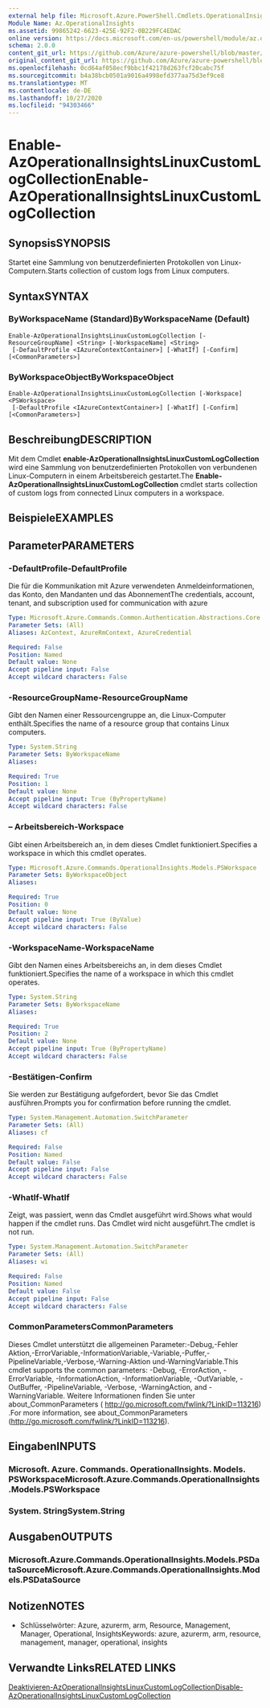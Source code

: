 ```yaml
---
external help file: Microsoft.Azure.PowerShell.Cmdlets.OperationalInsights.dll-Help.xml
Module Name: Az.OperationalInsights
ms.assetid: 99865242-6623-425E-92F2-0B229FC4EDAC
online version: https://docs.microsoft.com/en-us/powershell/module/az.operationalinsights/enable-azoperationalinsightslinuxcustomlogcollection
schema: 2.0.0
content_git_url: https://github.com/Azure/azure-powershell/blob/master/src/OperationalInsights/OperationalInsights/help/Enable-AzOperationalInsightsLinuxCustomLogCollection.md
original_content_git_url: https://github.com/Azure/azure-powershell/blob/master/src/OperationalInsights/OperationalInsights/help/Enable-AzOperationalInsightsLinuxCustomLogCollection.md
ms.openlocfilehash: 0cd64af058ecf9bbc1f42178d263fcf20cabc75f
ms.sourcegitcommit: b4a38bcb0501a9016a4998efd377aa75d3ef9ce8
ms.translationtype: MT
ms.contentlocale: de-DE
ms.lasthandoff: 10/27/2020
ms.locfileid: "94303466"
---
```

# <span data-ttu-id="aaef3-101">Enable-AzOperationalInsightsLinuxCustomLogCollection</span><span class="sxs-lookup"><span data-stu-id="aaef3-101">Enable-AzOperationalInsightsLinuxCustomLogCollection</span></span>

## <span data-ttu-id="aaef3-102">Synopsis</span><span class="sxs-lookup"><span data-stu-id="aaef3-102">SYNOPSIS</span></span>
<span data-ttu-id="aaef3-103">Startet eine Sammlung von benutzerdefinierten Protokollen von Linux-Computern.</span><span class="sxs-lookup"><span data-stu-id="aaef3-103">Starts collection of custom logs from Linux computers.</span></span>

## <span data-ttu-id="aaef3-104">Syntax</span><span class="sxs-lookup"><span data-stu-id="aaef3-104">SYNTAX</span></span>

### <span data-ttu-id="aaef3-105">ByWorkspaceName (Standard)</span><span class="sxs-lookup"><span data-stu-id="aaef3-105">ByWorkspaceName (Default)</span></span>
```
Enable-AzOperationalInsightsLinuxCustomLogCollection [-ResourceGroupName] <String> [-WorkspaceName] <String>
 [-DefaultProfile <IAzureContextContainer>] [-WhatIf] [-Confirm] [<CommonParameters>]
```

### <span data-ttu-id="aaef3-106">ByWorkspaceObject</span><span class="sxs-lookup"><span data-stu-id="aaef3-106">ByWorkspaceObject</span></span>
```
Enable-AzOperationalInsightsLinuxCustomLogCollection [-Workspace] <PSWorkspace>
 [-DefaultProfile <IAzureContextContainer>] [-WhatIf] [-Confirm] [<CommonParameters>]
```

## <span data-ttu-id="aaef3-107">Beschreibung</span><span class="sxs-lookup"><span data-stu-id="aaef3-107">DESCRIPTION</span></span>
<span data-ttu-id="aaef3-108">Mit dem Cmdlet **enable-AzOperationalInsightsLinuxCustomLogCollection** wird eine Sammlung von benutzerdefinierten Protokollen von verbundenen Linux-Computern in einem Arbeitsbereich gestartet.</span><span class="sxs-lookup"><span data-stu-id="aaef3-108">The **Enable-AzOperationalInsightsLinuxCustomLogCollection** cmdlet starts collection of custom logs from connected Linux computers in a workspace.</span></span>

## <span data-ttu-id="aaef3-109">Beispiele</span><span class="sxs-lookup"><span data-stu-id="aaef3-109">EXAMPLES</span></span>

## <span data-ttu-id="aaef3-110">Parameter</span><span class="sxs-lookup"><span data-stu-id="aaef3-110">PARAMETERS</span></span>

### <span data-ttu-id="aaef3-111">-DefaultProfile</span><span class="sxs-lookup"><span data-stu-id="aaef3-111">-DefaultProfile</span></span>
<span data-ttu-id="aaef3-112">Die für die Kommunikation mit Azure verwendeten Anmeldeinformationen, das Konto, den Mandanten und das Abonnement</span><span class="sxs-lookup"><span data-stu-id="aaef3-112">The credentials, account, tenant, and subscription used for communication with azure</span></span>

```yaml
Type: Microsoft.Azure.Commands.Common.Authentication.Abstractions.Core.IAzureContextContainer
Parameter Sets: (All)
Aliases: AzContext, AzureRmContext, AzureCredential

Required: False
Position: Named
Default value: None
Accept pipeline input: False
Accept wildcard characters: False
```

### <span data-ttu-id="aaef3-113">-ResourceGroupName</span><span class="sxs-lookup"><span data-stu-id="aaef3-113">-ResourceGroupName</span></span>
<span data-ttu-id="aaef3-114">Gibt den Namen einer Ressourcengruppe an, die Linux-Computer enthält.</span><span class="sxs-lookup"><span data-stu-id="aaef3-114">Specifies the name of a resource group that contains Linux computers.</span></span>

```yaml
Type: System.String
Parameter Sets: ByWorkspaceName
Aliases:

Required: True
Position: 1
Default value: None
Accept pipeline input: True (ByPropertyName)
Accept wildcard characters: False
```

### <span data-ttu-id="aaef3-115">– Arbeitsbereich</span><span class="sxs-lookup"><span data-stu-id="aaef3-115">-Workspace</span></span>
<span data-ttu-id="aaef3-116">Gibt einen Arbeitsbereich an, in dem dieses Cmdlet funktioniert.</span><span class="sxs-lookup"><span data-stu-id="aaef3-116">Specifies a workspace in which this cmdlet operates.</span></span>

```yaml
Type: Microsoft.Azure.Commands.OperationalInsights.Models.PSWorkspace
Parameter Sets: ByWorkspaceObject
Aliases:

Required: True
Position: 0
Default value: None
Accept pipeline input: True (ByValue)
Accept wildcard characters: False
```

### <span data-ttu-id="aaef3-117">-WorkspaceName</span><span class="sxs-lookup"><span data-stu-id="aaef3-117">-WorkspaceName</span></span>
<span data-ttu-id="aaef3-118">Gibt den Namen eines Arbeitsbereichs an, in dem dieses Cmdlet funktioniert.</span><span class="sxs-lookup"><span data-stu-id="aaef3-118">Specifies the name of a workspace in which this cmdlet operates.</span></span>

```yaml
Type: System.String
Parameter Sets: ByWorkspaceName
Aliases:

Required: True
Position: 2
Default value: None
Accept pipeline input: True (ByPropertyName)
Accept wildcard characters: False
```

### <span data-ttu-id="aaef3-119">-Bestätigen</span><span class="sxs-lookup"><span data-stu-id="aaef3-119">-Confirm</span></span>
<span data-ttu-id="aaef3-120">Sie werden zur Bestätigung aufgefordert, bevor Sie das Cmdlet ausführen.</span><span class="sxs-lookup"><span data-stu-id="aaef3-120">Prompts you for confirmation before running the cmdlet.</span></span>

```yaml
Type: System.Management.Automation.SwitchParameter
Parameter Sets: (All)
Aliases: cf

Required: False
Position: Named
Default value: False
Accept pipeline input: False
Accept wildcard characters: False
```

### <span data-ttu-id="aaef3-121">-WhatIf</span><span class="sxs-lookup"><span data-stu-id="aaef3-121">-WhatIf</span></span>
<span data-ttu-id="aaef3-122">Zeigt, was passiert, wenn das Cmdlet ausgeführt wird.</span><span class="sxs-lookup"><span data-stu-id="aaef3-122">Shows what would happen if the cmdlet runs.</span></span>
<span data-ttu-id="aaef3-123">Das Cmdlet wird nicht ausgeführt.</span><span class="sxs-lookup"><span data-stu-id="aaef3-123">The cmdlet is not run.</span></span>

```yaml
Type: System.Management.Automation.SwitchParameter
Parameter Sets: (All)
Aliases: wi

Required: False
Position: Named
Default value: False
Accept pipeline input: False
Accept wildcard characters: False
```

### <span data-ttu-id="aaef3-124">CommonParameters</span><span class="sxs-lookup"><span data-stu-id="aaef3-124">CommonParameters</span></span>
<span data-ttu-id="aaef3-125">Dieses Cmdlet unterstützt die allgemeinen Parameter:-Debug,-Fehler Aktion,-ErrorVariable,-InformationVariable,-Variable,-Puffer,-PipelineVariable,-Verbose,-Warning-Aktion und-WarningVariable.</span><span class="sxs-lookup"><span data-stu-id="aaef3-125">This cmdlet supports the common parameters: -Debug, -ErrorAction, -ErrorVariable, -InformationAction, -InformationVariable, -OutVariable, -OutBuffer, -PipelineVariable, -Verbose, -WarningAction, and -WarningVariable.</span></span> <span data-ttu-id="aaef3-126">Weitere Informationen finden Sie unter about_CommonParameters ( http://go.microsoft.com/fwlink/?LinkID=113216) .</span><span class="sxs-lookup"><span data-stu-id="aaef3-126">For more information, see about_CommonParameters (http://go.microsoft.com/fwlink/?LinkID=113216).</span></span>

## <span data-ttu-id="aaef3-127">Eingaben</span><span class="sxs-lookup"><span data-stu-id="aaef3-127">INPUTS</span></span>

### <span data-ttu-id="aaef3-128">Microsoft. Azure. Commands. OperationalInsights. Models. PSWorkspace</span><span class="sxs-lookup"><span data-stu-id="aaef3-128">Microsoft.Azure.Commands.OperationalInsights.Models.PSWorkspace</span></span>

### <span data-ttu-id="aaef3-129">System. String</span><span class="sxs-lookup"><span data-stu-id="aaef3-129">System.String</span></span>

## <span data-ttu-id="aaef3-130">Ausgaben</span><span class="sxs-lookup"><span data-stu-id="aaef3-130">OUTPUTS</span></span>

### <span data-ttu-id="aaef3-131">Microsoft.Azure.Commands.OperationalInsights.Models.PSDataSource</span><span class="sxs-lookup"><span data-stu-id="aaef3-131">Microsoft.Azure.Commands.OperationalInsights.Models.PSDataSource</span></span>

## <span data-ttu-id="aaef3-132">Notizen</span><span class="sxs-lookup"><span data-stu-id="aaef3-132">NOTES</span></span>
* <span data-ttu-id="aaef3-133">Schlüsselwörter: Azure, azurerm, arm, Resource, Management, Manager, Operational, Insights</span><span class="sxs-lookup"><span data-stu-id="aaef3-133">Keywords: azure, azurerm, arm, resource, management, manager, operational, insights</span></span>

## <span data-ttu-id="aaef3-134">Verwandte Links</span><span class="sxs-lookup"><span data-stu-id="aaef3-134">RELATED LINKS</span></span>

[<span data-ttu-id="aaef3-135">Deaktivieren-AzOperationalInsightsLinuxCustomLogCollection</span><span class="sxs-lookup"><span data-stu-id="aaef3-135">Disable-AzOperationalInsightsLinuxCustomLogCollection</span></span>](./Disable-AzOperationalInsightsLinuxCustomLogCollection.md)


